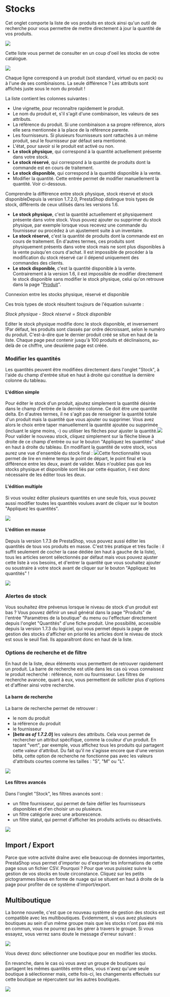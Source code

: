 # Stocks

Cet onglet comporte la liste de vos produits en stock ainsi qu'un outil de recherche pour vous permettre de mettre directement à jour la quantité de vos produits.

![](../../../../.gitbook/assets/56688671.png)

Cette liste vous permet de consulter en un coup d'oeil les stocks de votre catalogue.

![](../../../../.gitbook/assets/56688681.png)

Chaque ligne correspond à un produit \(soit standard, virtuel ou en pack\) ou à l'une de ses combinaisons. La seule différence ? Les attributs sont affichés juste sous le nom du produit ! 

La liste contient les colonnes suivantes :

* Une vignette, pour reconnaître rapidement le produit.
* Le nom du produit et, s'il s'agit d'une combinaison, les valeurs de ses attributs.
* La référence du produit. Si une combinaison a sa propre référence, alors elle sera mentionnée à la place de la référence parente.
* Les fournisseurs. Si plusieurs fournisseurs sont rattachés à un même produit, seul le fournisseur par défaut sera mentionné.
* L'état, pour savoir si le produit est activé ou non.
* **Le stock physique**, qui correspond à la quantité actuellement présente dans votre stock.
* **Le stock réservé**, qui correspond à la quantité de produits dont la commande est en cours de traitement.
* **Le stock disponible**, qui correspond à la quantité disponible à la vente.
* Modifier la quantité. Cette entrée permet de modifier manuellement la quantité. Voir ci-dessous.

Comprendre la différence entre stock physique, stock réservé et stock disponibleDepuis la version 1.7.2.0, PrestaShop distingue trois types de stock, différents de ceux utilisés dans les versions 1.6.

* **Le stock physique**, c'est la quantité actuellement et physiquement présente dans votre stock. Vous pouvez ajouter ou supprimer du stock physique, par exemple lorsque vous recevez une commande du fournisseur ou procédez à un ajustement suite à un inventaire.
* **Le stock réservé**, c'est la quantité de produits dont la commande est en cours de traitement. En d'autres termes, ces produits sont physiquement présents dans votre stock mais ne sont plus disponibles à la vente puisqu'en cours d'achat. Il est impossible de procéder à la modification du stock réservé car il dépend uniquement des commandes des clients.
* **Le stock disponible**, c'est la quantité disponible à la vente. Contrairement à la version 1.6, il est impossible de modifier directement le stock disponible sans modifier le stock physique, celui qu'on retrouve dans la page "[Produit](http://doc.prestashop.com/pages/viewpage.action?pageId=51839058)".

Connexion entre les stocks physique, réservé et disponible

Ces trois types de stock résultent toujours de l'équation suivante :

_Stock physique - Stock réservé = Stock disponible_

Editer le stock physique modifie donc le stock disponible, et inversement !Par défaut, les produits sont classés par ordre décroissant, selon le numéro du produit. C'est-à-dire que le dernier produit créé se situe en haut de la liste. Chaque page peut contenir jusqu'à 100 produits et déclinaisons, au-delà de ce chiffre, une deuxième page est créée.

### Modifier les quantités <a id="Stock(FR)-qty_editionModifierlesquantit&#xE9;s"></a>

Les quantités peuvent être modifiées directement dans l'onglet "Stock", à l'aide du champ d'entrée situé en haut à droite qui constitue la dernière colonne du tableau.

#### L'édition simple <a id="Stock(FR)-L&apos;&#xE9;ditionsimple"></a>

Pour éditer le stock d'un produit, ajoutez simplement la quantité désirée dans le champ d'entrée de la dernière colonne. Ce doit être une quantité delta. En d'autres termes, il ne s'agit pas de renseigner la quantité totale d'un produit mais la quantité que vous ajouter ou supprimer. Vous avez alors le choix entre taper manuellement la quantité ajoutée ou supprimée \(incluant le signe moins, -\) ou utiliser les flèches pour ajuster la quantité.![](../../../../.gitbook/assets/56688677%20%281%29.gif)Pour valider le nouveau stock, cliquez simplement sur la flèche bleue à droite de ce champ d'entrée ou sur le bouton "Appliquez les quantités" situé en haut à droite du tableau. En modifiant la quantité de votre stock, vous aurez une vue d'ensemble du stock final : ![](../../../../.gitbook/assets/54268583.png)Cette fonctionnalité vous permet de lire en même temps le point de départ, le point final et la différence entre les deux, avant de valider. Mais n'oubliez pas que les stocks physique et disponible sont liés par cette équation, il est donc nécessaire de les éditer tous les deux.

#### L'édition multiple <a id="Stock(FR)-L&apos;&#xE9;ditionmultiple"></a>

Si vous voulez éditer plusieurs quantités en une seule fois, vous pouvez aussi modifier toutes les quantités voulues avant de cliquer sur le bouton "Appliquez les quantités".

![](../../../../.gitbook/assets/56688680.gif)

#### L'édition en masse <a id="Stock(FR)-L&apos;&#xE9;ditionenmasse"></a>

Depuis la version 1.7.3 de PrestaShop, vous pouvez aussi éditer les quantités de tous vos produits en masse. C'est très pratique et très facile : il suffit seulement de cocher la case dédiée \(en haut à gauche de la liste\), tous les articles seront sélectionnés par défaut mais vous pouvez ajuster cette liste à vos besoins, et d'entrer la quantité que vous souhaitez ajouter ou soustraire à votre stock avant de cliquer sur le bouton "Appliquez les quantités" !

![](../../../../.gitbook/assets/56688673.png)

### Alertes de stock <a id="Stock(FR)-Alertesdestock"></a>

Vous souhaitez être prévenus lorsque le niveau de stock d'un produit est bas ? Vous pouvez définir un seuil général dans la page "Produits" de l'entrée "Paramètres de la boutique" du menu ou l'effectuer directement depuis l'onglet "Quantités" d'une fiche produit. Une possibilité, accessible depuis la version 1.7.3 du logiciel, qui vous permet depuis la page de gestion des stocks d'afficher en priorité les articles dont le niveau de stock est sous le seuil fixé. Ils apparaîtront donc en haut de la liste.

### Options de recherche et de filtre <a id="Stock(FR)-Optionsderechercheetdefiltre"></a>

En haut de la liste, deux éléments vous permettent de retrouver rapidement un produit. La barre de recherche est utile dans les cas où vous connaissez le produit recherché : référence, nom ou fournisseur. Les filtres de recherche avancée, quant à eux, vous permettent de sollicter plus d'options et d'affiner ainsi votre recherche.

#### La barre de recherche <a id="Stock(FR)-stock_search_barLabarrederecherche"></a>

La barre de recherche permet de retrouver :

* le nom du produit 
* la référence du produit
* le fournisseur
* **\[**_**beta as of 1.7.2.0**_**\]** les valeurs des attributs. Cela vous permet de rechercher un attribut spécifique, comme la couleur d'un produit. En tapant "vert", par exemple, vous affichez tous les produits qui partagent cette valeur d'attribut. Du fait qu'il ne s'agisse encore que d'une version bêta, cette option de recherche ne fonctionne pas avec les valeurs d'attributs courtes comme les tailles : "S", "M" ou "L".

![](../../../../.gitbook/assets/56688682.gif)

#### Les filtres avancés <a id="Stock(FR)-Lesfiltresavanc&#xE9;s"></a>

Dans l'onglet "Stock", les filtres avancés sont :

* un filtre fournisseur, qui permet de faire défiler les fournisseurs disponibles et d'en choisir un ou plusieurs.
* un filtre catégorie avec une arborescence.
* un filtre statut, qui permet d'afficher les produits activés ou désactivés.  

![](../../../../.gitbook/assets/56688674.png)

## Import / Export <a id="Stock(FR)-Import/Export"></a>

Parce que votre activité draîne avec elle beaucoup de données importantes, PrestaShop vous permet d'importer ou d'exporter les informations de cette page sous un fichier CSV. Pourquoi ? Pour que vous puissiez suivre la gestion de vos stocks en toute circonstance. Cliquez sur les petits pictogrammes bleus en forme de nuage qui se situent en haut à droite de la page pour profiter de ce système d'import/export.

## Multiboutique <a id="Stock(FR)-Multiboutique"></a>

La bonne nouvelle, c'est que ce nouveau système de gestion des stocks est compatible avec les multiboutiques. Evidemment, si vous avez plusieurs boutiques au sein d'un même groupe mais que les stocks n'ont pas été mis en commun, vous ne pourrez pas les gérer à travers le groupe. Si vous essayez, vous verrez sans doute le message d'erreur suivant :

![](../../../../.gitbook/assets/56688690.png)

Vous devez donc sélectionner une boutique pour en modifier les stocks.  


En revanche, dans le cas où vous avez un groupe de boutiques qui partagent les mêmes quantités entre elles, vous n'avez qu'une seule boutique à sélectionner mais, cette fois-ci, les changements effectués sur cette boutique se répercutent sur les autres boutiques.

![](../../../../.gitbook/assets/56688692.png)

